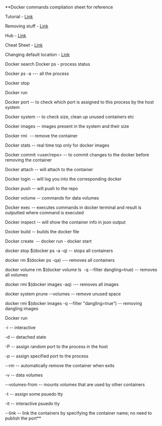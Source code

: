 **Docker commands compilation sheet for reference 

  

Tutorial - [Link](https://rominirani.com/docker-tutorial-series-a7e6ff90a023)

Removing stuff - [Link](https://www.tecmint.com/remove-docker-images-containers-and-volumes/)

Hub - [Link](https://hub.docker.com/)

Cheat Sheet - [Link](https://hackernoon.com/docker-commands-the-ultimate-cheat-sheet-994ac78e2888)

Changing default location - [Link](https://forums.docker.com/t/how-do-i-change-the-docker-image-installation-directory/1169/20)

Docker search <container>
Docker ps - process status 

Docker ps -a --- all the process 

Docker stop <container name> 

Docker run <container>

Docker port <container name> -- to check which port is assigned to this process by the host system 

Docker system -- to check size, clean up unused containers etc 

Docker images -- images present in the system and their size 

Docker rmi <image name> -- remove the container 

Docker stats -- real time top only for docker images 

Docker commit <container name> <user/repo> -- to commit changes to the docker before removing the container 

Docker attach <container name> -- will attach to the container 

Docker login -- will log you into the corresponding docker 

Docker push -- will push to the repo

Docker volume -- commands for data volumes 

Docker exec <container name> <commands> -- executes commands in docker terminal and result is outputted where command is executed 

Docker inspect <container name> -- will show the container info in json output

Docker build <Dockerfile path> -- builds the docker file 

Docker create <image> -- docker run - docker start 

  

docker stop $(docker ps -a -q) -- stops all containers 

docker rm $(docker ps -qa) --- removes all containers 

docker volume rm $(docker volume ls  -q --filter dangling=true) -- removes all volumes 

docker rmi $(docker images -aq) --- removes all images 

docker system prune --volumes -- remove unused space

docker rmi $(docker images -q --filter "dangling=true") -- removing dangling images  
  

  
  
  

Docker run 

-i -- interactive 

-d -- detached state

-P -- assign random port to the process in the host 

-p -- assign specified port to the process 

--rm -- automatically remove the container when exits 

-v -- data volumes 

--volumes-from <list> -- mounts volumes that are used by other containers 

-t -- assign some psuedo tty 

-it -- interactive psuedo tty 

--link -- link the containers by specifying the container name; no need to publish the port**